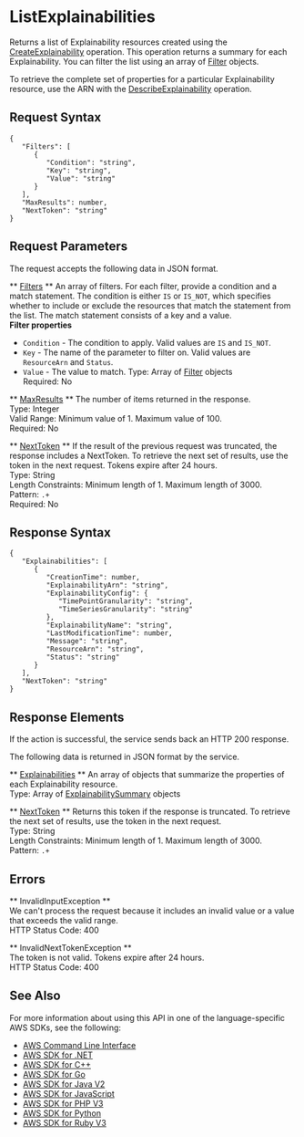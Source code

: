 # ListExplainabilities<a name="API_ListExplainabilities"></a>

Returns a list of Explainability resources created using the [CreateExplainability](API_CreateExplainability.md) operation\. This operation returns a summary for each Explainability\. You can filter the list using an array of [Filter](API_Filter.md) objects\.

To retrieve the complete set of properties for a particular Explainability resource, use the ARN with the [DescribeExplainability](API_DescribeExplainability.md) operation\.

## Request Syntax<a name="API_ListExplainabilities_RequestSyntax"></a>

```
{
   "Filters": [ 
      { 
         "Condition": "string",
         "Key": "string",
         "Value": "string"
      }
   ],
   "MaxResults": number,
   "NextToken": "string"
}
```

## Request Parameters<a name="API_ListExplainabilities_RequestParameters"></a>

The request accepts the following data in JSON format\.

 ** [Filters](#API_ListExplainabilities_RequestSyntax) **   <a name="forecast-ListExplainabilities-request-Filters"></a>
An array of filters\. For each filter, provide a condition and a match statement\. The condition is either `IS` or `IS_NOT`, which specifies whether to include or exclude the resources that match the statement from the list\. The match statement consists of a key and a value\.  
 **Filter properties**   
+  `Condition` \- The condition to apply\. Valid values are `IS` and `IS_NOT`\.
+  `Key` \- The name of the parameter to filter on\. Valid values are `ResourceArn` and `Status`\.
+  `Value` \- The value to match\.
Type: Array of [Filter](API_Filter.md) objects  
Required: No

 ** [MaxResults](#API_ListExplainabilities_RequestSyntax) **   <a name="forecast-ListExplainabilities-request-MaxResults"></a>
The number of items returned in the response\.  
Type: Integer  
Valid Range: Minimum value of 1\. Maximum value of 100\.  
Required: No

 ** [NextToken](#API_ListExplainabilities_RequestSyntax) **   <a name="forecast-ListExplainabilities-request-NextToken"></a>
If the result of the previous request was truncated, the response includes a NextToken\. To retrieve the next set of results, use the token in the next request\. Tokens expire after 24 hours\.  
Type: String  
Length Constraints: Minimum length of 1\. Maximum length of 3000\.  
Pattern: `.+`   
Required: No

## Response Syntax<a name="API_ListExplainabilities_ResponseSyntax"></a>

```
{
   "Explainabilities": [ 
      { 
         "CreationTime": number,
         "ExplainabilityArn": "string",
         "ExplainabilityConfig": { 
            "TimePointGranularity": "string",
            "TimeSeriesGranularity": "string"
         },
         "ExplainabilityName": "string",
         "LastModificationTime": number,
         "Message": "string",
         "ResourceArn": "string",
         "Status": "string"
      }
   ],
   "NextToken": "string"
}
```

## Response Elements<a name="API_ListExplainabilities_ResponseElements"></a>

If the action is successful, the service sends back an HTTP 200 response\.

The following data is returned in JSON format by the service\.

 ** [Explainabilities](#API_ListExplainabilities_ResponseSyntax) **   <a name="forecast-ListExplainabilities-response-Explainabilities"></a>
An array of objects that summarize the properties of each Explainability resource\.  
Type: Array of [ExplainabilitySummary](API_ExplainabilitySummary.md) objects

 ** [NextToken](#API_ListExplainabilities_ResponseSyntax) **   <a name="forecast-ListExplainabilities-response-NextToken"></a>
Returns this token if the response is truncated\. To retrieve the next set of results, use the token in the next request\.  
Type: String  
Length Constraints: Minimum length of 1\. Maximum length of 3000\.  
Pattern: `.+` 

## Errors<a name="API_ListExplainabilities_Errors"></a>

 ** InvalidInputException **   
We can't process the request because it includes an invalid value or a value that exceeds the valid range\.  
HTTP Status Code: 400

 ** InvalidNextTokenException **   
The token is not valid\. Tokens expire after 24 hours\.  
HTTP Status Code: 400

## See Also<a name="API_ListExplainabilities_SeeAlso"></a>

For more information about using this API in one of the language\-specific AWS SDKs, see the following:
+  [AWS Command Line Interface](https://docs.aws.amazon.com/goto/aws-cli/forecast-2018-06-26/ListExplainabilities) 
+  [AWS SDK for \.NET](https://docs.aws.amazon.com/goto/DotNetSDKV3/forecast-2018-06-26/ListExplainabilities) 
+  [AWS SDK for C\+\+](https://docs.aws.amazon.com/goto/SdkForCpp/forecast-2018-06-26/ListExplainabilities) 
+  [AWS SDK for Go](https://docs.aws.amazon.com/goto/SdkForGoV1/forecast-2018-06-26/ListExplainabilities) 
+  [AWS SDK for Java V2](https://docs.aws.amazon.com/goto/SdkForJavaV2/forecast-2018-06-26/ListExplainabilities) 
+  [AWS SDK for JavaScript](https://docs.aws.amazon.com/goto/AWSJavaScriptSDK/forecast-2018-06-26/ListExplainabilities) 
+  [AWS SDK for PHP V3](https://docs.aws.amazon.com/goto/SdkForPHPV3/forecast-2018-06-26/ListExplainabilities) 
+  [AWS SDK for Python](https://docs.aws.amazon.com/goto/boto3/forecast-2018-06-26/ListExplainabilities) 
+  [AWS SDK for Ruby V3](https://docs.aws.amazon.com/goto/SdkForRubyV3/forecast-2018-06-26/ListExplainabilities) 